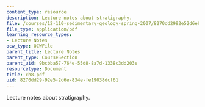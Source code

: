 ```yaml
---
content_type: resource
description: Lecture notes about stratigraphy.
file: /courses/12-110-sedimentary-geology-spring-2007/8270dd2992e52d6e834efe19038dcf61_ch8.pdf
file_type: application/pdf
learning_resource_types:
- Lecture Notes
ocw_type: OCWFile
parent_title: Lecture Notes
parent_type: CourseSection
parent_uid: 9bcbba57-764e-55d8-8a7d-1338c3dd203e
resourcetype: Document
title: ch8.pdf
uid: 8270dd29-92e5-2d6e-834e-fe19038dcf61
---
```

Lecture notes about stratigraphy.

